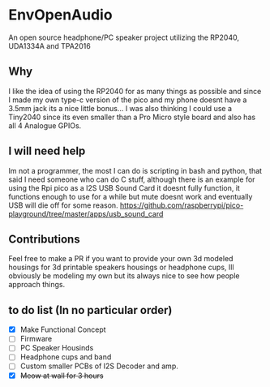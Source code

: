 # EnvOpenAudio
 An open source headphone/PC speaker project utilizing the RP2040, UDA1334A and TPA2016

## Why
I like the idea of using the RP2040 for as many things as possible and since I made my own type-c version of the pico and my phone doesnt have a 3.5mm jack its a nice little bonus... I was also thinking I could use a Tiny2040 since its even smaller than a Pro Micro style board and also has all 4 Analogue GPIOs.

## I will need help
Im not a programmer, the most I can do is scripting in bash and python, that said I need someone who can do C stuff, although there is an example for using the Rpi pico as a I2S USB Sound Card it doesnt fully function, it functions enough to use for a while but mute doesnt work and eventually USB will die off for some reason.
https://github.com/raspberrypi/pico-playground/tree/master/apps/usb_sound_card

## Contributions
Feel free to make a PR if you want to provide your own 3d modeled housings for 3d printable speakers housings or headphone cups, Ill obviously be modeling my own but its always nice to see how people approach things.

## to do list (In no particular order)
- [x] Make Functional Concept
- [ ] Firmware
- [ ] PC Speaker Housinds
- [ ] Headphone cups and band
- [ ] Custom smaller PCBs of I2S Decoder and amp.
- [x] ~~Meow at wall for 3 hours~~